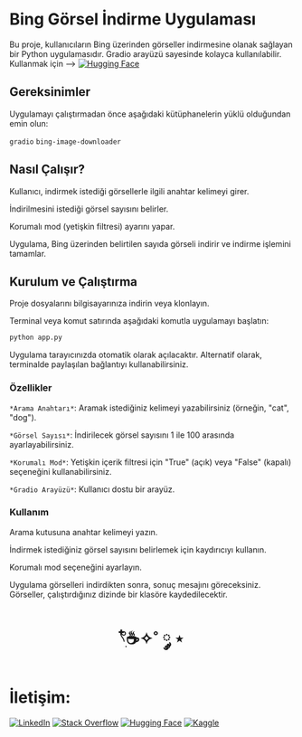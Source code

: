 # Bing Görsel İndirme Uygulaması
Bu proje, kullanıcıların Bing üzerinden görseller indirmesine olanak sağlayan bir Python uygulamasıdır. Gradio arayüzü sayesinde kolayca kullanılabilir.
Kullanmak için -->  [![Hugging Face](https://img.shields.io/badge/HuggingFace-9C30FF?style=for-the-badge&logo=huggingface&logoColor=white)](https://huggingface.co/spaces/elfgk/BingDownload)

## Gereksinimler
Uygulamayı çalıştırmadan önce aşağıdaki kütüphanelerin yüklü olduğundan emin olun:

`gradio`
`bing-image-downloader`


## Nasıl Çalışır?
Kullanıcı, indirmek istediği görsellerle ilgili anahtar kelimeyi girer.


İndirilmesini istediği görsel sayısını belirler.


Korumalı mod (yetişkin filtresi) ayarını yapar.


Uygulama, Bing üzerinden belirtilen sayıda görseli indirir ve indirme işlemini tamamlar.


## Kurulum ve Çalıştırma
Proje dosyalarını bilgisayarınıza indirin veya klonlayın.


Terminal veya komut satırında aşağıdaki komutla uygulamayı başlatın:

```bash
python app.py
```


Uygulama tarayıcınızda otomatik olarak açılacaktır. Alternatif olarak, terminalde paylaşılan bağlantıyı kullanabilirsiniz.

### Özellikler
`*Arama Anahtarı*`: Aramak istediğiniz kelimeyi yazabilirsiniz (örneğin, "cat", "dog").


`*Görsel Sayısı*`: İndirilecek görsel sayısını 1 ile 100 arasında ayarlayabilirsiniz.


`*Korumalı Mod*`: Yetişkin içerik filtresi için "True" (açık) veya "False" (kapalı) seçeneğini kullanabilirsiniz.


`*Gradio Arayüzü*`: Kullanıcı dostu  bir arayüz.


### Kullanım
Arama kutusuna anahtar kelimeyi yazın.


İndirmek istediğiniz görsel sayısını belirlemek için kaydırıcıyı kullanın.


Korumalı mod seçeneğini ayarlayın.


Uygulama görselleri indirdikten sonra, sonuç mesajını göreceksiniz. Görseller, çalıştırdığınız dizinde bir klasöre kaydedilecektir.



<h1 align="center"> 𓍢ִ໋☕️✧˚ ༘ ⋆ </h1>

<h1> İletişim: </h1>

[![LinkedIn](https://img.shields.io/badge/LinkedIn-0A66C2?style=for-the-badge&logo=linkedin&logoColor=white)](https://www.linkedin.com/in/elfgk/)
[![Stack Overflow](https://img.shields.io/badge/StackOverflow-FE7A16?style=for-the-badge&logo=stackoverflow&logoColor=white)](https://stackoverflow.com/users/27559679/elfgk)
[![Hugging Face](https://img.shields.io/badge/HuggingFace-9C30FF?style=for-the-badge&logo=huggingface&logoColor=white)](https://huggingface.co/elfgk)
[![Kaggle](https://img.shields.io/badge/Kaggle-20BEFF?style=for-the-badge&logo=kaggle&logoColor=white)](https://www.kaggle.com/elfgkk)



